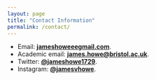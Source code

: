 ```yaml
---
layout: page
title: "Contact Information"
permalink: /contact/
---
```


* Email: **[jameshoweeegmail.com](mailto:jameshoweeegmail.com)**.
* Academic email: **[james.howe@bristol.ac.uk](mailto:james.howe@bristol.ac.uk)**.
* Twitter: **[@jameshowe1729](https://twitter.com/JamesHowe1729)**.
* Instagram: **[@jamesvhowe](https://www.instagram.com/jamesvhowe/)**.
